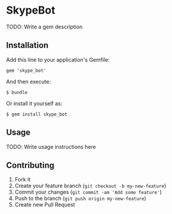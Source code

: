 # SkypeBot

TODO: Write a gem description

## Installation

Add this line to your application's Gemfile:

    gem 'skype_bot'

And then execute:

    $ bundle

Or install it yourself as:

    $ gem install skype_bot

## Usage

TODO: Write usage instructions here

## Contributing

1. Fork it
2. Create your feature branch (`git checkout -b my-new-feature`)
3. Commit your changes (`git commit -am 'Add some feature'`)
4. Push to the branch (`git push origin my-new-feature`)
5. Create new Pull Request
